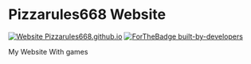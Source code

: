 # Pizzarules668 Website
[![Website Pizzarules668.github.io](https://img.shields.io/website-up-down-green-red/https/pizzarules668.github.io.svg)](https://pizzarules668.github.io/)   [![ForTheBadge built-by-developers](http://ForTheBadge.com/images/badges/built-by-developers.svg)](https://GitHub.com/pizzarules668/)

My Website With games
